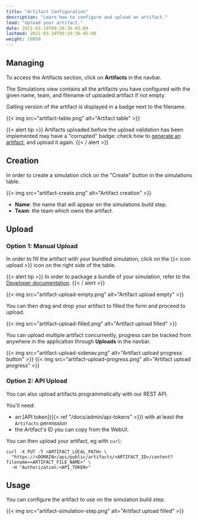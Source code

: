 ```yaml
---
title: "Artifact Configuration"
description: "Learn how to configure and upload an artifact."
lead: "Upload your artifact."
date: 2021-03-10T09:29:36-05:00
lastmod: 2021-03-10T09:29:36-05:00
weight: 10050
---
```


## Managing

To access the Artifacts section, click on **Artifacts** in the navbar.

The Simulations view contains all the artifacts you have configured with the given name, team, and filename of uploaded artifact if not empty.

Gatling version of the artifact is displayed in a badge next to the filename.

{{< img src="artifact-table.png" alt="Artifact table" >}}

{{< alert tip >}}
Artifacts uploaded before the upload validation has been implemented may have a "corrupted" badge:
check how to [generate an artifact](/docs/user/artifact_gen/), and upload it again.
{{< / alert >}}

## Creation

In order to create a simulation click on the "Create" button in the simulations table.

{{< img src="artifact-create.png" alt="Artifact creation" >}}

- **Name**: the name that will appear on the simulations build step.
- **Team**: the team which owns the artifact.

## Upload

### Option 1: Manual Upload

In order to fill the artifact with your bundled simulation, click on the {{< icon upload >}} icon on the right side of the table.

{{< alert tip >}}
  In order to package a bundle of your simulation, refer to the [Developer documentation](/docs/user/artifact_gen/).
{{< / alert >}}

{{< img src="artifact-upload-empty.png" alt="Artifact upload empty" >}}

You can then drag and drop your artifact to filled the form and proceed to upload.

{{< img src="artifact-upload-filled.png" alt="Artifact upload filled" >}}

You can upload multiple artifact concurrently, progress can be tracked from anywhere in the application through **Uploads** in the navbar.

{{< img src="artifact-upload-sidenav.png" alt="Artifact upload progress button" >}}
{{< img src="artifact-upload-progress.png" alt="Artifact upload progress" >}}

### Option 2: API Upload

You can also upload artifacts programmatically with our REST API.

You'll need:
* an [API token]({{< ref "/docs/admin/api-tokens" >}}) with at least the `Artifacts` permission
* the Artifact's ID you can copy from the WebUI.

You can then upload your artifact, eg with `curl`:

```
curl -X PUT -T <ARTIFACT_LOCAL_PATH> \
  "https://<DOMAIN>/api/public/artifacts/<ARTIFACT_ID>/content?filename=<ARTIFACT_FILE_NAME>" \
  -H "Authorization:<API_TOKEN>"
```

## Usage

You can configure the artifact to use on the simulation build step.

{{< img src="artifact-simulation-step.png" alt="Artifact upload filled" >}}
